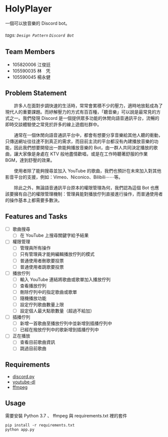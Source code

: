 # HolyPlayer

一個可以放音樂的 Discord bot。

###### tags: `Design Pattern` `Discord Bot`

## Team Members

- 105820006 江俊廷
- 105590035 林　凭
- 105590045 楊永健

## Problem Statement

　　許多人在面對步調快速的生活時，常常會累積不少的壓力，適時地放鬆成為了現代人的重要課題。而紓解壓力的方式有百百種，「聽音樂」可以說是最常見的方式之一。我們發現 Discord 是一個提供眾多功能的休閒向語音通訊平台，流暢的即時交談體驗使之常見於許多的線上遊戲社群中。

　　通常在一個休閒向語音通訊平台中，都會有想要分享音樂給其他人聽的衝動，只傳送網址往往達不到真正的需求，而目前主流的平台都沒有內建播放音樂的功能，因此我們想要開發出一款能夠播放音樂的 Bot，由一群人共同決定播放的歌曲，讓大家像是身處在 KTV 般地盡情歡唱，或是在工作時聽著舒服的作業 BGM，達到舒壓的效果。

　　使用者除了能夠搜尋並加入 YouTube 的歌曲，我們也預計在未來加入對其他影音平台的支援，例如：Vimeo、Niconico、Bilibili⋯⋯等。

　　除此之外，無論語音通訊平台原本的權限管理為何，我們認為這個 Bot 也應該要擁有自己的權限管理機制：管理員能對播放佇列直接進行操作，而普通使用者的操作基本上都需要多數決。

## Features and Tasks

- [ ] 歌曲搜尋
    - [ ] 在 YouTube 上搜尋關鍵字給予結果

- [ ] 權限管理
    - [ ] 管理員所有操作
    - [ ] 只有管理員才能夠編輯播放佇列的模式
    - [ ] 普通使用者刪歌要投票
    - [ ] 普通使用者跳歌要投票

- [ ] 播放佇列
    - [ ] 輸入 YouTube 連結將歌曲或歌單加入播放佇列
    - [ ] 查看播放佇列
    - [ ] 刪除佇列中的指定歌曲或歌單
    - [ ] 隨機播放功能
    - [ ] 設定佇列歌曲數量上限
    - [ ] 設定個人最大點歌數量（超過不給加）

- [ ] 插播佇列
    - [ ] 新增一首歌曲至播放佇列中並新增到插播佇列中
    - [ ] 已經在撥放佇列中的歌新增到插播佇列中

- [ ] 正在播放
    - [ ] 查看目前歌曲資訊
    - [ ] 跳過目前歌曲

## Requirements

- [discord.py](https://github.com/Rapptz/discord.py)
- [youtube-dl](https://github.com/ytdl-org/youtube-dl)
- [ffmpeg](https://ffmpeg.org/)

## Usage

需要安裝 Python 3.7 、 ffmpeg 與 requirements.txt 裡的套件
```
pip install -r requirements.txt
python app.py
```

